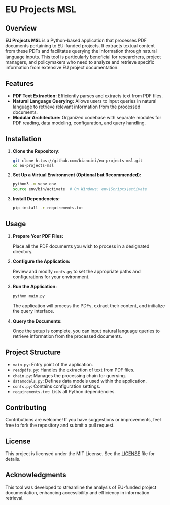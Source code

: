 # EU Projects MSL

## Overview

**EU Projects MSL** is a Python-based application that processes PDF documents pertaining to EU-funded projects. It extracts textual content from these PDFs and facilitates querying the information through natural language inputs. This tool is particularly beneficial for researchers, project managers, and policymakers who need to analyze and retrieve specific information from extensive EU project documentation.

## Features

- **PDF Text Extraction:** Efficiently parses and extracts text from PDF files.
- **Natural Language Querying:** Allows users to input queries in natural language to retrieve relevant information from the processed documents.
- **Modular Architecture:** Organized codebase with separate modules for PDF reading, data modeling, configuration, and query handling.

## Installation

1. **Clone the Repository:**

   ```bash
   git clone https://github.com/biancini/eu-projects-msl.git
   cd eu-projects-msl
   ```

2. **Set Up a Virtual Environment (Optional but Recommended):**

   ```bash
   python3 -m venv env
   source env/bin/activate  # On Windows: env\Scripts\activate
   ```

3. **Install Dependencies:**

   ```bash
   pip install -r requirements.txt
   ```

## Usage

1. **Prepare Your PDF Files:**

   Place all the PDF documents you wish to process in a designated directory.

2. **Configure the Application:**

   Review and modify `confs.py` to set the appropriate paths and configurations for your environment.

3. **Run the Application:**

   ```bash
   python main.py
   ```

   The application will process the PDFs, extract their content, and initialize the query interface.

4. **Query the Documents:**

   Once the setup is complete, you can input natural language queries to retrieve information from the processed documents.

## Project Structure

- `main.py`: Entry point of the application.
- `readpdfs.py`: Handles the extraction of text from PDF files.
- `chain.py`: Manages the processing chain for querying.
- `datamodels.py`: Defines data models used within the application.
- `confs.py`: Contains configuration settings.
- `requirements.txt`: Lists all Python dependencies.

## Contributing

Contributions are welcome! If you have suggestions or improvements, feel free to fork the repository and submit a pull request.

## License

This project is licensed under the MIT License. See the [LICENSE](LICENSE) file for details.

## Acknowledgments

This tool was developed to streamline the analysis of EU-funded project documentation, enhancing accessibility and efficiency in information retrieval.
